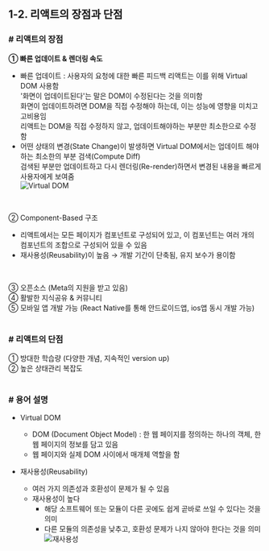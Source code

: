 ## 1-2. 리액트의 장점과 단점  
### # 리액트의 장점  
**① 빠른 업데이트 & 렌더링 속도**      
  * 빠른 업데이트 : 사용자의 요청에 대한 빠른 피드백
    리액트는 이를 위해 Virtual DOM 사용함   
    '화면이 업데이트된다'는 말은 DOM이 수정된다는 것을 의미함   
    화면이 업데이트하려면 DOM을 직접 수정해야 하는데, 이는 성능에 영향을 미치고 고비용임   
    리액트는 DOM을 직접 수정하지 않고, 업데이트해야하는 부분만 최소한으로 수정함   
  * 어떤 상태의 변경(State Change)이 발생하면
    Virtual DOM에서는 업데이트 해야하는 최소한의 부분 검색(Compute Diff)   
    검색된 부분만 업데이트하고 다시 렌더링(Re-render)하면서 변경된 내용을 빠르게 사용자에게 보여줌   
    ![Virtual DOM](https://user-images.githubusercontent.com/114986832/214479169-a48442ab-b189-4e94-b8a8-b506b4d681cd.png)
<br>

② Component-Based 구조   
  - 리액트에서는 모든 페이지가 컴포넌트로 구성되어 있고, 이 컴포넌트는 여러 개의 컴포넌트의 조합으로 구성되어 있을 수 있음   
  - 재사용성(Reusability)이 높음 → 개발 기간이 단축됨, 유지 보수가 용이함   
<br>

③ 오픈소스 (Meta의 지원을 받고 있음)   
④ 활발한 지식공유 & 커뮤니티   
⑤ 모바일 앱 개발 가능 (React Native를 통해 안드로이드앱, ios앱 동시 개발 가능)   
<br>

### # 리액트의 단점   
① 방대한 학습량 (다양한 개념, 지속적인 version up)   
② 높은 상태관리 복잡도   
<br>

### # 용어 설명   
- Virtual DOM
  * DOM (Document Object Model) : 한 웹 페이지를 정의하는 하나의 객체, 한 웹 페이지의 정보를 담고 있음   
  * 웹 페이지와 실제 DOM 사이에서 매개체 역할을 함   

- 재사용성(Reusability)   
  * 여러 가지 의존성과 호환성이 문제가 될 수 있음   
  * 재사용성이 높다   
    * 해당 소프트웨어 또는 모듈이 다른 곳에도 쉽게 곧바로 쓰일 수 있다는 것을 의미   
    * 다른 모듈의 의존성을 낮추고, 호환성 문제가 나지 않아야 한다는 것을 의미   
   ![재사용성](https://user-images.githubusercontent.com/114986832/214480673-77439200-d3f7-4722-bf4a-1b4503bbec3b.png)
<br>
